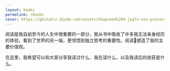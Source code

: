 ```yaml
---
layout: books
permalink: /books
cover: https://gbstatic.djyde.com/assets/Snapseed%204.jpg?x-oss-process=style/80
---
```


阅读是我自幼至今的人生中很重要的一部分，我从书中吸收了许多我无法亲身经历的体验，看到了世界的另一端，更领悟到独立思考的重要性。阅读塑造了我的主要价值观。

<!-- 在互联网时代，坚持深度阅读不是一件易事，它是一种 [延迟满足](https://wiki.mbalib.com/wiki/延迟满足实验)。 -->

在这里，我希望可以和大家分享我读过什么、我在读什么，以及我读后的收获是什么。